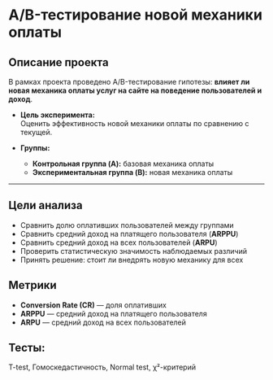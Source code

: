 # A/B-тестирование новой механики оплаты

## Описание проекта

В рамках проекта проведено A/B-тестирование гипотезы: **влияет ли новая механика оплаты услуг на сайте на поведение пользователей и доход**.

- **Цель эксперимента:**  
  Оценить эффективность новой механики оплаты по сравнению с текущей.

- **Группы:**
  - **Контрольная группа (A):** базовая механика оплаты
  - **Экспериментальная группа (B):** новая механика оплаты

---
## Цели анализа

- Сравнить долю оплативших пользователей между группами
- Сравнить средний доход на платящего пользователя (**ARPPU**)
- Сравнить средний доход на всех пользователей (**ARPU**)
- Проверить статистическую значимость наблюдаемых различий
- Принять решение: стоит ли внедрять новую механику для всех

## Метрики
  - **Conversion Rate (CR)** — доля оплативших
  - **ARPPU** — средний доход на платящего пользователя
  - **ARPU** — средний доход на всех пользователей
## Тесты:
  T-test, Гомоскедастичность,  Normal test, χ²-критерий
